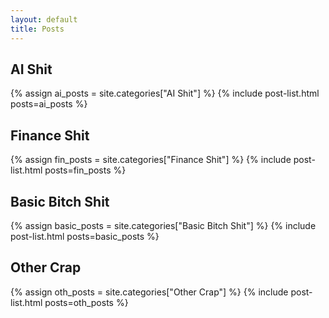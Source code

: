 ```yaml
---
layout: default
title: Posts
---
```


## AI Shit
{% assign ai_posts = site.categories["AI Shit"] %}
{% include post-list.html posts=ai_posts %}

## Finance Shit
{% assign fin_posts = site.categories["Finance Shit"] %}
{% include post-list.html posts=fin_posts %}

## Basic Bitch Shit
{% assign basic_posts = site.categories["Basic Bitch Shit"] %}
{% include post-list.html posts=basic_posts %}

## Other Crap
{% assign oth_posts = site.categories["Other Crap"] %}
{% include post-list.html posts=oth_posts %}
